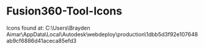 # Fusion360-Tool-Icons

Icons found at:
C:\Users\Brayden Aimar\AppData\Local\Autodesk\webdeploy\production\1dbb5d3f92e107648ab9cf6886d41aceca85efd3